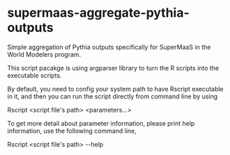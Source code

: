 # supermaas-aggregate-pythia-outputs
Simple aggregation of Pythia outputs specifically for SuperMaaS in the World Modelers program.

This script pacakge is using argparser library to turn the R scripts into the executable scripts.

By default, you need to config your system path to have Rscript executable in it, and then you can run the script directly from command line by using

Rscript <script file's path> <parameters...>

To get more detail about parameter information, please print help information, use the following command line,

Rscript <script file's path> --help

